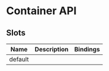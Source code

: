 # Container API

## Slots

| Name    | Description | Bindings |
| ------- | ----------- | -------- |
| default |             |          |
